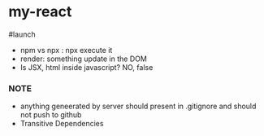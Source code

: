 # my-react

#launch

- npm vs npx : npx execute it
- render: something update in the DOM
- Is JSX, html inside javascript? NO, false

### NOTE
- anything geneerated by server should present in .gitignore and should not push to github
- Transitive Dependencies
